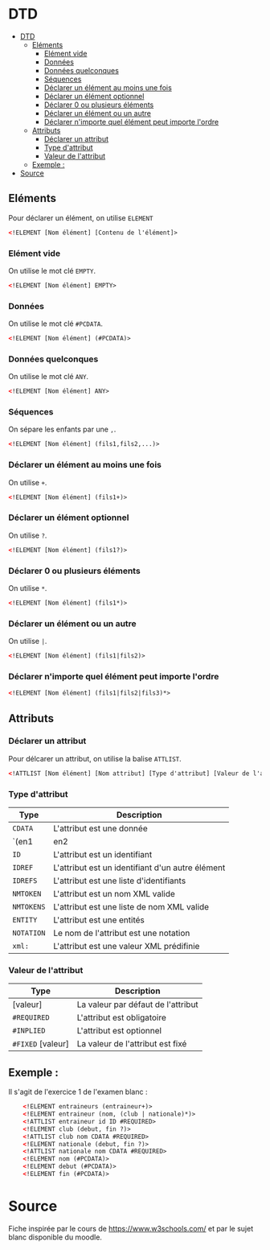# DTD 
- [DTD](#dtd)
  - [Eléments](#eléments)
    - [Elément vide](#elément-vide)
    - [Données](#données)
    - [Données quelconques](#données-quelconques)
    - [Séquences](#séquences)
    - [Déclarer un élément au moins une fois](#déclarer-un-élément-au-moins-une-fois)
    - [Déclarer un élément optionnel](#déclarer-un-élément-optionnel)
    - [Déclarer 0 ou plusieurs éléments](#déclarer-0-ou-plusieurs-éléments)
    - [Déclarer un élément ou un autre](#déclarer-un-élément-ou-un-autre)
    - [Déclarer n'importe quel élément peut importe l'ordre](#déclarer-nimporte-quel-élément-peut-importe-lordre)
  - [Attributs](#attributs)
    - [Déclarer un attribut](#déclarer-un-attribut)
    - [Type d'attribut](#type-dattribut)
    - [Valeur de l'attribut](#valeur-de-lattribut)
  - [Exemple :](#exemple-)
- [Source](#source)
## Eléments 
Pour déclarer un élément, on utilise `ELEMENT`
```XML
<!ELEMENT [Nom élément] [Contenu de l'élément]>
```
### Elément vide 
On utilise le mot clé `EMPTY`.
```XML
<!ELEMENT [Nom élément] EMPTY>
```
### Données 
On utilise le mot clé `#PCDATA`.
```XML
<!ELEMENT [Nom élément] (#PCDATA)>
```
### Données quelconques 
On utilise le mot clé `ANY`.
```XML
<!ELEMENT [Nom élément] ANY>
```
### Séquences 
On sépare les enfants par une `,`.
```XML
<!ELEMENT [Nom élément] (fils1,fils2,...)>
```
### Déclarer un élément au moins une fois 
On utilise `+`.
```XML
<!ELEMENT [Nom élément] (fils1+)>
```
### Déclarer un élément optionnel
On utilise `?`.
```XML
<!ELEMENT [Nom élément] (fils1?)>
```
### Déclarer 0 ou plusieurs éléments
On utilise `*`.
```XML
<!ELEMENT [Nom élément] (fils1*)>
```
### Déclarer un élément ou un autre 
On utilise `|`.
```XML
<!ELEMENT [Nom élément] (fils1|fils2)>
```
### Déclarer n'importe quel élément peut importe l'ordre 
```XML
<!ELEMENT [Nom élément] (fils1|fils2|fils3)*>
```
## Attributs 
### Déclarer un attribut 
Pour délcarer un attribut, on utilise la balise `ATTLIST`.
```XML
<!ATTLIST [Nom élément] [Nom attribut] [Type d'attribut] [Valeur de l'attribut]>
```
### Type d'attribut 
| Type              | Description                                      |
|-------------------|--------------------------------------------------|
| `CDATA`           | L'attribut est une donnée                        |
| `(en1|en2|en3)`   | L'attribut est une liste énnuméré                |
| `ID`              | L'attribut est un identifiant                    |
| `IDREF`           | L'attribut est un identifiant d'un autre élément |
| `IDREFS`          | L'attribut est une liste d'identifiants          |
| `NMTOKEN`         | L'attribut est un nom XML valide                 |
| `NMTOKENS`        | L'attribut est une liste de nom XML valide       |
| `ENTITY`          | L'attribut est une entités                       |
| `NOTATION`        | Le nom de l'attribut est une notation            |
| `xml:`            | L'attribut est une valeur XML prédifinie         |
### Valeur de l'attribut 
| Type              | Description                        |
|-------------------|------------------------------------|
| [valeur]          | La valeur par défaut de l'attribut |
| `#REQUIRED`       | L'attribut est obligatoire         |
| `#INPLIED`        | L'attribut est optionnel           |
| `#FIXED` [valeur] | La valeur de l'attribut est fixé   |
## Exemple : 
Il s'agit de l'exercice 1 de l'examen blanc :
```XML
    <!ELEMENT entraineurs (entraineur+)>
    <!ELEMENT entraineur (nom, (club | nationale)*)>
    <!ATTLIST entraineur id ID #REQUIRED>
    <!ELEMENT club (debut, fin ?)>
    <!ATTLIST club nom CDATA #REQUIRED>
    <!ELEMENT nationale (debut, fin ?)>
    <!ATTLIST nationale nom CDATA #REQUIRED>
    <!ELEMENT nom (#PCDATA)>
    <!ELEMENT debut (#PCDATA)>
    <!ELEMENT fin (#PCDATA)>
```

# Source 
Fiche inspirée par le cours de  https://www.w3schools.com/ et par le sujet blanc disponible du moodle.
